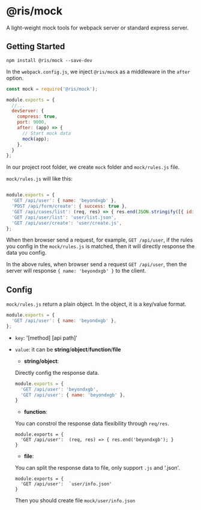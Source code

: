 # @ris/mock

A light-weight mock tools for webpack server or standard express server.

## Getting Started

```
npm install @ris/mock --save-dev
```

In the `webpack.config.js`, we inject `@ris/mock` as a middleware in the `after` option.

```js
const mock = require('@ris/mock');

module.exports = {
  //...
  devServer: {
    compress: true,
    port: 9000,
    after: (app) => {
      // Start mock data
      mock(app);
    },
  }
};
```

In our project root folder, we create `mock` folder and `mock/rules.js` file.

`mock/rules.js` will like this:

```js

module.exports = {
  'GET /api/user': { name: 'beyondxgb' },
  'POST /api/form/create': { success: true },
  'GET /api/cases/list': (req, res) => { res.end(JSON.stringify([{ id: 1, name: 'demo' }])); },
  'GET /api/user/list': 'user/list.json',
  'GET /api/user/create': 'user/create.js',
};
```

When then browser send a request, for example, `GET /api/user`, if the rules you config in the `mock/rules.js` is matched, then it will directly response the data you config.

In the above rules, when browser send a request `GET /api/user`, then the server will response `{ name: 'beyondxgb' }` to the client.

## Config

`mock/rules.js` return a plain object. In the object, it is a key/value format.

```js
module.exports = {
  'GET /api/user': { name: 'beyondxgb' },
};
```

* `key`: '[method] [api path]'
* `value`: it can be **string**/**object**/**function**/**file**
  * **string/object**: 

  Directly config the response data.
  ```js
  module.exports = {
    'GET /api/user': 'beyondxgb',
    'GET /api/user': { name: 'beyondxgb' },
  }
  ```
  * **function**:

  You can constrol the response data flexibility through `req/res`.
  ```
  module.exports = {
    'GET /api/user':  (req, res) => { res.end('beyondxgb'); }
  }
  ```

  * **file**:

  You can split the response data to file, only support `.js` and '.json'.
  
  ```
  module.exports = {
    'GET /api/user':  `user/info.json'
  }
  ```

  Then you should create file `mock/user/info.json`








